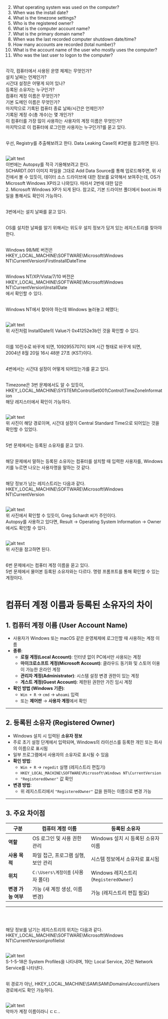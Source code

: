 2. What operating system was used on the computer?<br>
3. When was the install date?<br>
4. What is the timezone settings?<br>
5. Who is the registered owner?<br>
6. What is the computer account name?<br>
7. What is the primary domain name?<br>
8. When was the last recorded computer shutdown date/time?<br>
9. How many accounts are recorded (total number)?<br>
10. What is the account name of the user who mostly uses the computer?<br>
11. Who was the last user to logon to the computer?<br><br>

각각, 컴퓨터에서 사용된 운영 체제는 무엇인가?<br>
설치 날짜는 언제인가?<br>
시간대 설정은 어떻게 되어 있나?<br>
등록된 소유자는 누구인가?<br>
컴퓨터 계정 이름은 무엇인가?<br>
기본 도메인 이름은 무엇인가?<br>
마지막으로 기록된 컴퓨터 종료 날짜/시간은 언제인가?<br>
기록된 계정 수(총 개수)는 몇 개인가?<br>
이 컴퓨터를 가장 많이 사용하는 사용자의 계정 이름은 무엇인가?<br>
마지막으로 이 컴퓨터에 로그인한 사용자는 누구인가?를 묻고 있다.<br><br>

우선, Registry를 추출해보려고 한다. Data Leaking Case의 #3번을 참고하면 된다.<br><br>

![alt text](1.png)<br>
이번에는 Autopsy를 적극 기용해보려고 한다.<br>
SCHARDT.001 이미지 파일을 그대로 Add Data Source를 통해 업로드해주면, 위 사진에서 볼 수 있듯이, 데이터 소스 드라이브에 대한 정보를 요약해서 보여주는데, OS가 Microsoft Windows XP라고 나와있다. 따라서 2번에 대한 답은<br> 2. Microsoft Windows XP가 되게 된다. 참고로, 기본 드라이브 폴더에서 boot.ini 파일을 통해서도 확인이 가능하다.<br><br>

3번에서는 설치 날짜를 묻고 있다.<br><br>

OS를 설치한 날짜를 알기 위해서는 위도우 설치 정보가 담겨 있는 레지스트리를 찾아야 한다.<br><br>

Windows 98/ME 버전은 HKEY_LOCAL_MACHINE\SOFTWARE\Microsoft\Windows NT\CurrentVersion\FirstInstallDateTime<br><br>

Windows NT/XP/Vista/7/10 버전은 HKEY_LOCAL_MACHINE\SOFTWARE\Microsoft\Windows NT\CurrentVersion\InstallDate<br>
에서 확인할 수 있다.<br><br>

Windows NT에서 찾아야 하는데 Windows 눌러놓고 헤맸다;<br><br>

![alt text](2.png)<br>
위 사진처럼 InstallDate의 Value가 0x41252e3b인 것을 확인할 수 있다.<br><br>

이를 10진수로 바꾸게 되면, 1092955707이 되며 시간 형태로 바꾸게 되면,<br>
2004년 8월 20일 16시 48분 27초 (KST)이다.<br><br>

4번에서는 시간대 설정이 어떻게 되어있는가를 묻고 있다.<br><br>

Timezone은 3번 문제에서도 알 수 있듯이,<br>
HKEY_LOCAL_MACHINE\SYSTEM\ControlSet001\Control\TimeZoneInformation<br>
해당 레지스터에서 확인이 가능하다.<br><br>

![alt text](3.png)<br>
위 사진이 해당 경로이며, 시간대 설정이 Central Standard Time으로 되어있는 것을 확인할 수 있었다.<br><br>

5번 문제에서는 등록된 소유자를 묻고 있다.<br><br>

해당 문제에서 말하는 등록된 소유자는 컴퓨터를 설치할 때 입력한 사용자를, Windows 키를 누르면 나오는 사용자명을 말하는 것 같다.<br><br>

해당 정보가 남는 레지스트리는 다음과 같다.<br>
HKEY_LOCAL_MACHINE\SOFTWARE\Microsoft\Windows NT\CurrentVersion<br><br>

![alt text](4.png)<br>
위 사진에서 확인할 수 있듯이, Greg Schardt 씨가 주인이다.<br>
Autopsy를 사용하고 있다면, Result -> Operating System Information -> Owner에서도 확인할 수 있다.<br><br>

![alt text](5.png)<br>
위 사진을 참고하면 된다.<br><br>

6번 문제에서는 컴퓨터 계정 이름을 묻고 있다.<br>
5번 문제에서 물어본 등록된 소유자와는 다르다. 명령 프롬프트를 통해 확인할 수 있는 계정이다.<br><br>

# 컴퓨터 계정 이름과 등록된 소유자의 차이

## 1. **컴퓨터 계정 이름 (User Account Name)**

- 사용자가 Windows 또는 macOS 같은 운영체제에 로그인할 때 사용하는 계정 이름
- **종류**:
  - **로컬 계정(Local Account)**: 인터넷 없이 PC에서만 사용되는 계정
  - **마이크로소프트 계정(Microsoft Account)**: 클라우드 동기화 및 스토어 이용이 가능한 온라인 계정
  - **관리자 계정(Administrator)**: 시스템 설정 변경 권한이 있는 계정
  - **게스트 계정(Guest Account)**: 제한된 권한만 가진 임시 계정
- **확인 방법 (Windows 기준)**:
  - `Win + R` → `cmd` → `whoami` 입력
  - 또는 **제어판** → **사용자 계정**에서 확인

---

## 2. **등록된 소유자 (Registered Owner)**

- Windows 설치 시 입력된 **소유자 정보**
- 주로 초기 설정 단계에서 입력되며, Windows의 라이선스를 등록한 개인 또는 회사의 이름으로 표시됨
- 일부 프로그램에서 사용자의 소유자로 표시될 수 있음
- **확인 방법**:
  - `Win + R` → `regedit` 실행 (레지스트리 편집기)
  - `HKEY_LOCAL_MACHINE\SOFTWARE\Microsoft\Windows NT\CurrentVersion`
  - `"RegisteredOwner"` 값 확인
- **변경 방법**:
  - 위 레지스트리에서 `"RegisteredOwner"` 값을 원하는 이름으로 변경 가능

---

## 3. **주요 차이점**

| 구분               | 컴퓨터 계정 이름                    | 등록된 소유자                          |
| ------------------ | ----------------------------------- | -------------------------------------- |
| **역할**           | OS 로그인 및 사용 권한 관리         | Windows 설치 시 등록된 소유자 이름     |
| **사용 목적**      | 파일 접근, 프로그램 실행, 보안 관리 | 시스템 정보에서 소유자로 표시됨        |
| **위치**           | `C:\Users\계정이름` (사용자 폴더)   | Windows 레지스트리 (`RegisteredOwner`) |
| **변경 가능 여부** | 가능 (새 계정 생성, 이름 변경)      | 가능 (레지스트리 편집 필요)            |

---

<br><br>

해당 정보를 남기는 레지스트리의 위치는 다음과 같다.<br>
HKEY_LOCAL_MACHINE\SOFTWARE\Microsoft\Windows NT\CurrentVersion\profilelist<br><br>

![alt text](6.png)<br>
S-1-5-18은 System Profiles을 나타내며, 19는 Local Service, 20은 Network Service를 나타낸다.<br><br>

위 경로가 아닌, HKEY_LOCAL_MACHINE\SAM\SAM\Domains\Account\Users 경로에서도 확인 가능하다.<br><br>

![alt text](7.png)<br>
악마가 계정 이름이라니 ㄷㄷ..<br><br>

